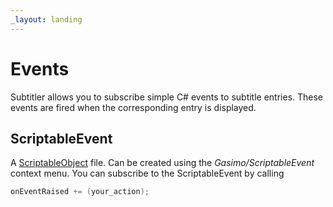 ```yaml
---
_layout: landing
---
```


# Events
Subtitler allows you to subscribe simple C# events to subtitle entries. These events are fired when the corresponding entry is displayed.

## ScriptableEvent
A [ScriptableObject](https://docs.unity3d.com/Manual/class-ScriptableObject.html) file. Can be created using the *Gasimo/ScriptableEvent* context menu. 
You can subscribe to the ScriptableEvent by calling 

```csharp
onEventRaised += (your_action);
```

